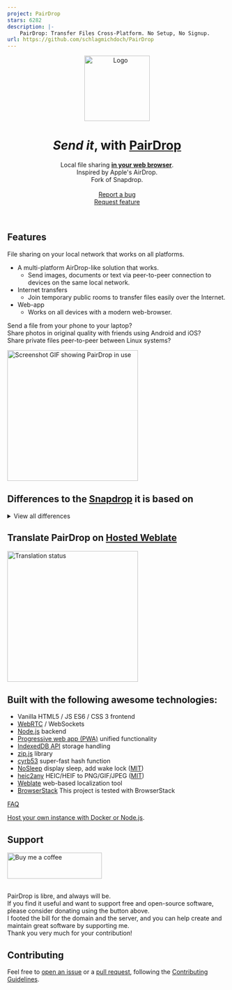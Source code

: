 ```yaml
---
project: PairDrop
stars: 6282
description: |-
    PairDrop: Transfer Files Cross-Platform. No Setup, No Signup.
url: https://github.com/schlagmichdoch/PairDrop
---
```


<div align="center">
  <a href="https://github.com/schlagmichdoch/PairDrop">
    <img src="public/images/android-chrome-512x512.png" alt="Logo"  width="150" height="150">
  </a>
 
  # _Send it_, with [PairDrop](https://pairdrop.net)

  <p>
    Local file sharing <a href="https://pairdrop.net"><strong>in your web browser</strong></a>. 
    <br>
    Inspired by Apple's AirDrop.
    <br> 
    Fork of Snapdrop.
    <br>
    <br>
    <a href="https://github.com/schlagmichdoch/PairDrop/issues">Report a bug</a>
    <br />
    <a href="https://github.com/schlagmichdoch/PairDrop/issues">Request feature</a>
  </p>
</div>
<br>

## Features
File sharing on your local network that works on all platforms.

- A multi-platform AirDrop-like solution that works.
  - Send images, documents or text via peer-to-peer connection to devices on the same local network.
- Internet transfers
  - Join temporary public rooms to transfer files easily over the Internet.
- Web-app 
  - Works on all devices with a modern web-browser.
 
Send a file from your phone to your laptop?
<br>Share photos in original quality with friends using Android and iOS?
<br>Share private files peer-to-peer between Linux systems?

<img src="docs/pairdrop_screenshot_mobile.gif" alt="Screenshot GIF showing PairDrop in use" style="width: 300px">

## Differences to the [Snapdrop](https://github.com/RobinLinus/snapdrop) it is based on
<details><summary>View all differences</summary>

### Paired Devices and Public Rooms — Internet Transfer
* Transfer files over the Internet between paired devices or by entering temporary public rooms.
* Connect to devices in complex network environments (public Wi-Fi, company network, iCloud Private Relay, VPN, etc.).
* Connect to devices on your mobile hotspot.
* Devices outside of your local network that are behind a NAT are auto-connected via the PairDrop TURN server.
* Devices from the local network, in the same public room, or previously paired are shown.

#### Persistent Device Pairing

Always connect to known devices

* Pair devices via a 6-digit code or a QR-Code.
* Paired devices always find each other via shared secrets independently of their local network. 
* Pairing is persistent. You find your devices even after reopening PairDrop.
* You can edit and unpair devices easily.

#### Temporary Public Rooms

Connect to others in complex network situations, or over the Internet.

* Enter a public room via a 5-letter code or a QR-code.
* Enter a public room to temporarily connect to devices outside your local network.
* All devices in the same public room see each other.
* Public rooms are temporary. Closing PairDrop  leaves all rooms.

### [Improved UI for Sending/Receiving Files](https://github.com/RobinLinus/snapdrop/issues/560)
* Files are transferred after a request is accepted. Files are auto-downloaded upon completing a transfer, if possible.
* Multiple files are downloaded as a ZIP file
* Download, share or save to gallery via the "Share" menu on Android and iOS.
* Multiple files are transferred at once with an overall progress indicator.

### Send Files or Text Directly From Share Menu, Context Menu or CLI
* [Send files directly from context menu on Ubuntu (using Nautilus)](docs/how-to.md#send-multiple-files-and-directories-directly-from-context-menu-on-ubuntu-using-nautilus)
* [Send files directly from the context menu on Windows](docs/how-to.md#send-files-directly-from-context-menu-on-windows)
* [Send directly from the "Share" menu on iOS](docs/how-to.md#send-directly-from-share-menu-on-ios)
* [Send directly from the "Share" menu on Android](docs/how-to.md#send-directly-from-share-menu-on-android)
* [Send directly via the command-line interface](docs/how-to.md#send-directly-via-command-line-interface)

### Other Changes
* Change your display name to easily differentiate your devices.
* [Paste files/text and choose the recipient afterwards ](https://github.com/RobinLinus/snapdrop/pull/534)
* [Prevent devices from sleeping on file transfer](https://github.com/RobinLinus/snapdrop/pull/413)
* Warn user before PairDrop is closed on file transfer
* Open PairDrop on multiple tabs simultaneously (Thanks [@willstott101](https://github.com/willstott101))
* [Video and audio preview](https://github.com/RobinLinus/snapdrop/pull/455) (Thanks [@victorwads](https://github.com/victorwads))
* Switch theme back to auto/system after dark or light mode is on
* Node-only implementation (Thanks [@Bellisario](https://github.com/Bellisario))
* Auto-restart on error (Thanks [@KaKi87](https://github.com/KaKi87))
* Lots of stability fixes (Thanks [@MWY001](https://github.com/MWY001) [@skiby7](https://github.com/skiby7) and [@willstott101](https://github.com/willstott101))
* To host PairDrop on your local network (e.g. on Raspberry Pi): [All peers connected with private IPs are discoverable by each other](https://github.com/RobinLinus/snapdrop/pull/558)
* When hosting PairDrop yourself, you can [set your own STUN/TURN servers](docs/host-your-own.md#specify-stunturn-servers)
* Translations.

</details>

## Translate PairDrop on [Hosted Weblate](https://hosted.weblate.org/engage/pairdrop/)
<a href="https://hosted.weblate.org/engage/pairdrop/">
<img src="https://hosted.weblate.org/widget/pairdrop/horizontal-blue.svg" alt="Translation status" style="width: 300px" />
</a>

## Built with the following awesome technologies:
* Vanilla HTML5 / JS ES6 / CSS 3 frontend
* [WebRTC](http://webrtc.org/) / WebSockets
* [Node.js](https://nodejs.org/en/) backend
* [Progressive web app (PWA)](https://en.wikipedia.org/wiki/Progressive_web_app) unified functionality
* [IndexedDB API](https://developer.mozilla.org/en-US/docs/Web/API/IndexedDB_API) storage handling
* [zip.js](https://gildas-lormeau.github.io/zip.js/) library
* [cyrb53](https://github.com/bryc/code/blob/master/jshash/experimental/cyrb53.js) super-fast hash function
* [NoSleep](https://github.com/richtr/NoSleep.js) display sleep, add wake lock ([MIT](licenses/MIT-NoSleep))
* [heic2any](https://github.com/alexcorvi/heic2any) HEIC/HEIF to PNG/GIF/JPEG ([MIT](licenses/MIT-heic2any))
* [Weblate](https://weblate.org/) web-based localization tool
* [BrowserStack](https://www.browserstack.com/) This project is tested with BrowserStack

[FAQ](docs/faq.md)

[Host your own instance with Docker or Node.js](docs/host-your-own.md).

## Support
<a href="https://www.buymeacoffee.com/pairdrop" target="_blank">
<img src="https://cdn.buymeacoffee.com/buttons/v2/default-blue.png" alt="Buy me a coffee" style="height: 60px !important;width: 217px !important;" >
</a>
<br />
<br />

PairDrop is libre, and always will be. \
If you find it useful and want to support free and open-source software, please consider donating using the button above. \
I footed the bill for the domain and the server, and you can help create and maintain great software by supporting me. \
Thank you very much for your contribution!

## Contributing
Feel free to [open an issue](https://github.com/schlagmichdoch/pairdrop/issues/new/choose) or a
[pull request](https://github.com/schlagmichdoch/pairdrop/pulls), following the
[Contributing Guidelines](CONTRIBUTING.md).

